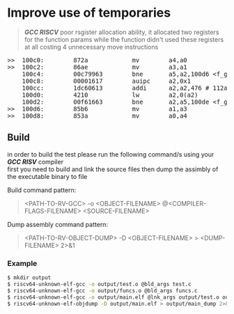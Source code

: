 # Improve use of temporaries
> **_GCC RISCV_** poor rsgister allocation ability, it allocated two registers for the function params while the function didn't used these registers at all costing 4 unnecessary move instructions

<pre>
&gt;&gt;  100c0:        872a            mv        a4,a0
&gt;&gt;  100c2:        86ae            mv        a3,a1
    100c4:        00c79963        bne       a5,a2,100d6 &lt;f_get_number+0x26&gt;
    100c8:        00001617        auipc     a2,0x1
    100cc:        1dc60613        addi      a2,a2,476 # 112a4 &lt;G_ONE&gt;
    100d0:        4210            lw        a2,0(a2)
    100d2:        00f61663        bne       a2,a5,100de &lt;f_get_number+0x2e&gt;
&gt;&gt;  100d6:        85b6            mv        a1,a3
&gt;&gt;  100d8:        853a            mv        a0,a4
</pre>

## Build
in order to build the test please run the following command/s using your **_GCC RISV_** compiler<br/>
first you need to build and link the source files then dump the assimbly of the executable binary to file

Build command pattern:
> &lt;PATH-TO-RV-GCC&gt; -o &lt;OBJECT-FILENAME&gt; @&lt;COMPILER-FLAGS-FILENAME&gt; &lt;SOURCE-FILENAME&gt;

Dump assembly command pattern:
> &lt;PATH-TO-RV-OBJECT-DUMP&gt; -D &lt;OBJECT-FILENAME&gt; &gt; &lt;DUMP-FILENAME&gt; 2&gt;&amp;1

### Example

```sh
$ mkdir output
$ riscv64-unknown-elf-gcc -o output/test.o @bld_args test.c
$ riscv64-unknown-elf-gcc -o output/funcs.o @bld_args funcs.c
$ riscv64-unknown-elf-gcc -o output/main.elf @lnk_args output/test.o output/funcs.o
$ riscv64-unknown-elf-objdump -D output/main.elf > output/main_dump 2>&1
```
